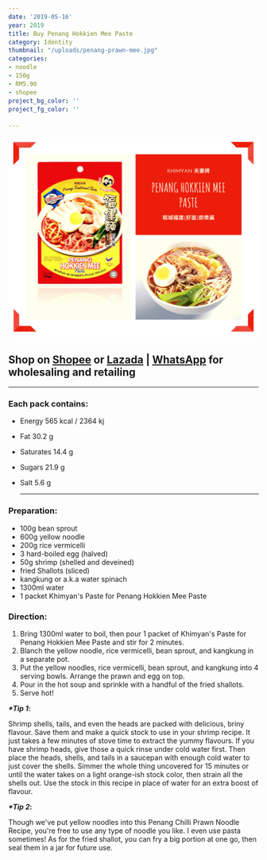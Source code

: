 ```yaml
---
date: '2019-05-16'
year: 2019
title: Buy Penang Hokkien Mee Paste
category: Identity
thumbnail: "/uploads/penang-prawn-mee.jpg"
categories:
- noodle
- 150g
- RM5.90
- shopee
project_bg_color: ''
project_fg_color: ''

---
```

![](/uploads/penang-hokkien-mee-paste.png)

## Shop on  [Shopee](https://shopee.com.my/Halal-Khimyan-Brand-Penang-Hokkien-Mee(-Prawn-Mee)-Paste-i.270483561.4337065821) or [Lazada](https://www.lazada.com.my/products/ready-stock-khimyan-curry-brand-instant-paste-halal-penang-curry-mee-paste-i1921974270-s7739228667.html?spm=a2o4k.searchList.list.3.69ea6697Fu9H7O&search=1) | [WhatsApp](https://wa.link/8h7k1d) for wholesaling and retailing

***

### Each pack contains:

* Energy 565 kcal / 2364 kj
* Fat 30.2 g
* Saturates 14.4 g
* Sugars 21.9 g
* Salt 5.6 g

  ***

### **Preparation:**

* 100g bean sprout
* 600g yellow noodle
* 200g rice vermicelli
* 3 hard-boiled egg (halved)
* 50g shrimp (shelled and deveined)
* fried Shallots (sliced)
* kangkung or a.k.a water spinach
* 1300ml water
* 1 packet Khimyan's Paste for Penang Hokkien Mee Paste

### **Direction:**

1. Bring 1300ml water to boil, then pour 1 packet of Khimyan's Paste for Penang Hokkien Mee Paste and stir for 2 minutes.
2. Blanch the yellow noodle, rice vermicelli, bean sprout, and kangkung in a separate pot.
3. Put the yellow noodles, rice vermicelli, bean sprout, and kangkung into 4 serving bowls. Arrange the prawn and egg on top.
4. Pour in the hot soup and sprinkle with a handful of the fried shallots.
5. Serve hot!

**_*Tip 1_:**

Shrimp shells, tails, and even the heads are packed with delicious, briny flavour. Save them and make a quick stock to use in your shrimp recipe. It just takes a few minutes of stove time to extract the yummy flavours. If you have shrimp heads, give those a quick rinse under cold water first. Then place the heads, shells, and tails in a saucepan with enough cold water to just cover the shells. Simmer the whole thing uncovered for 15 minutes or until the water takes on a light orange-ish stock color, then strain all the shells out. Use the stock in this recipe in place of water for an extra boost of flavour.

**_*Tip 2_:**

Though we've put yellow noodles into this Penang Chilli Prawn Noodle Recipe, you're free to use any type of noodle you like. I even use pasta sometimes! As for the fried shallot, you can fry a big portion at one go, then seal them in a jar for future use.